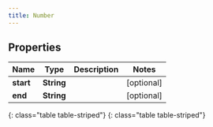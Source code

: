 ```yaml
---
title: Number
---
```


## Properties

| Name | Type | Description | Notes |
| ------------ | ------------- | ------------- | ------------- |
| **start** | **String** |  |  [optional] |
| **end** | **String** |  |  [optional] |
{: class="table table-striped"}
{: class="table table-striped"}


